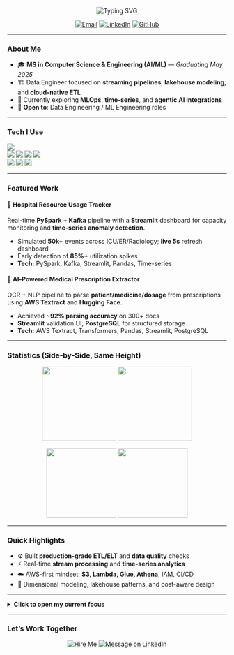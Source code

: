 <!-- Centered animated intro -->
<p align="center">
  <img src="https://readme-typing-svg.demolab.com?font=Inter&weight=700&size=28&pause=1000&center=true&vCenter=true&width=800&lines=Rohit+Moganti;Data+Engineer+%7C+AWS+%7C+AI%2FML+Practicalist;I+build+scalable+data+systems+%26+real-time+analytics" alt="Typing SVG" />
</p>

<p align="center">
  <a href="mailto:rohitsurya7393@gmail.com"><img alt="Email" src="https://img.shields.io/badge/Email-rohitsurya7393%40gmail.com-D14836?style=for-the-badge&logo=gmail&logoColor=white"></a>
  <a href="https://www.linkedin.com/in/rohit-moganti-ab30481b0/"><img alt="LinkedIn" src="https://img.shields.io/badge/LinkedIn-Rohit%20Moganti-0077B5?style=for-the-badge&logo=linkedin&logoColor=white"></a>
  <a href="https://github.com/rohitsurya7393"><img alt="GitHub" src="https://img.shields.io/badge/GitHub-rohitsurya7393-181717?style=for-the-badge&logo=github&logoColor=white"></a>
</p>

---

### About Me
- 🎓 **MS in Computer Science & Engineering (AI/ML)** — *Graduating May 2025*
- 🏗️ Data Engineer focused on **streaming pipelines**, **lakehouse modeling**, and **cloud-native ETL**
- 🧪 Currently exploring **MLOps**, **time-series**, and **agentic AI integrations**
- 📌 **Open to**: Data Engineering / ML Engineering roles

---

### Tech I Use
<p>
  <img src="https://skillicons.dev/icons?i=python,java,cpp,linux,git,github,docker,kubernetes,aws" />
  <br/>
  <img src="https://img.shields.io/badge/Apache%20Spark-E25A1C?style=for-the-badge&logo=apachespark&logoColor=white"/>
  <img src="https://img.shields.io/badge/Apache%20Kafka-231F20?style=for-the-badge&logo=apachekafka&logoColor=white"/>
  <img src="https://img.shields.io/badge/Airflow-017CEE?style=for-the-badge&logo=apache-airflow&logoColor=white"/>
  <img src="https://img.shields.io/badge/dbt-FF694B?style=for-the-badge&logo=dbt&logoColor=white"/>
  <br/>
  <img src="https://img.shields.io/badge/PostgreSQL-336791?style=for-the-badge&logo=postgresql&logoColor=white"/>
  <img src="https://img.shields.io/badge/MySQL-4479A1?style=for-the-badge&logo=mysql&logoColor=white"/>
  <img src="https://img.shields.io/badge/Snowflake-56B9EB?style=for-the-badge&logo=snowflake&logoColor=white"/>
</p>

---

### Featured Work

#### 🏥 Hospital Resource Usage Tracker
Real-time **PySpark + Kafka** pipeline with a **Streamlit** dashboard for capacity monitoring and **time-series anomaly detection**.
- Simulated **50k+** events across ICU/ER/Radiology; **live 5s** refresh dashboard
- Early detection of **85%+** utilization spikes
- **Tech:** PySpark, Kafka, Streamlit, Pandas, Time-series


#### 🧾 AI‑Powered Medical Prescription Extractor
OCR + NLP pipeline to parse **patient/medicine/dosage** from prescriptions using **AWS Textract** and **Hugging Face**.
- Achieved **~92% parsing accuracy** on 300+ docs
- **Streamlit** validation UI; **PostgreSQL** for structured storage
- **Tech:** AWS Textract, Transformers, Pandas, Streamlit, PostgreSQL


---

### Statistics (Side‑by‑Side, Same Height)
<!-- Using equal heights keeps layout consistent even if one fails chNAto load -->
<p align="center">
  <img src="https://github-readme-streak-stats.herokuapp.com?user=rohitsurya7393&theme=dark&hide_border=true" height="170" />
  <img src="https://leetcard.jacoblin.cool/dante_msv?theme=dark&font=Inter&ext=heatmap" height="170" />
</p>

<!-- Optional: add a second row with overall stats + top languages -->
<p align="center">
  <img src="https://github-readme-stats.vercel.app/api?username=rohitsurya7393&show_icons=true&theme=dark&hide_border=true" height="160" />
  <img src="https://github-readme-stats.vercel.app/api/top-langs/?username=rohitsurya7393&layout=compact&theme=dark&hide_border=true" height="160" />
</p>

---

### Quick Highlights
- ⚙️ Built **production-grade ETL/ELT** and **data quality** checks
- ⚡ Real-time **stream processing** and **time-series analytics**
- ☁️ AWS-first mindset: **S3, Lambda, Glue, Athena**, IAM, CI/CD
- 📐 Dimensional modeling, lakehouse patterns, and cost-aware design

---

<details>
  <summary><b> Click to open my current focus</b></summary>

- Building a **Kafka-to-Lakehouse** demo with **dbt** transformations  
- Experimenting with **agentic AI** to auto-remediate pipeline failures  
- Publishing **deep-dive writeups** on streaming backpressure & checkpointing  

</details>

---

### Let’s Work Together
<p align="center">
  <a href="mailto:rohitsurya7393@gmail.com"><img alt="Hire Me" src="https://img.shields.io/badge/Hire%20Me-Email%20Rohit-ff6f61?style=for-the-badge&logo=gmail&logoColor=white"></a>
  <a href="https://www.linkedin.com/in/rohit-moganti-ab30481b0/"><img alt="Message on LinkedIn" src="https://img.shields.io/badge/Message%20on-LinkedIn-0a66c2?style=for-the-badge&logo=linkedin&logoColor=white"></a>
</p>


